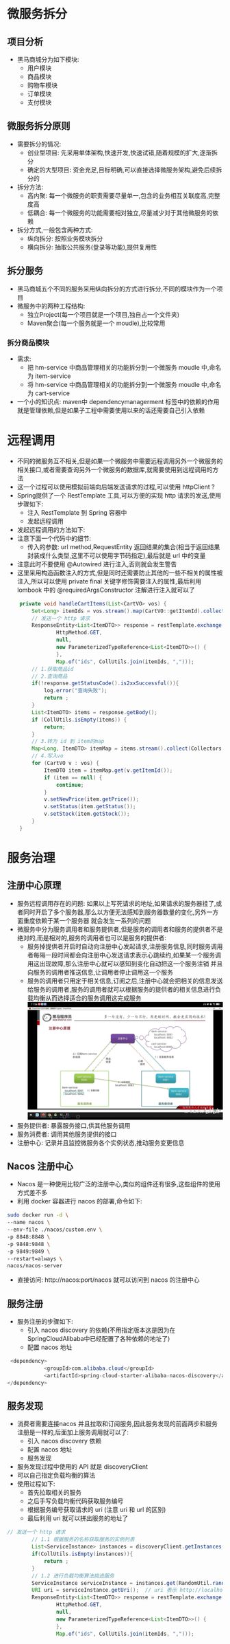 # 微服务拆分
## 项目分析
- 黑马商城分为如下模块:
  - 用户模块
  - 商品模块
  - 购物车模块
  - 订单模块
  - 支付模块
## 微服务拆分原则
- 需要拆分的情况:
  - 创业型项目: 先采用单体架构,快速开发,快速试错,随着规模的扩大,逐渐拆分
  - 确定的大型项目: 资金充足,目标明确,可以直接选择微服务架构,避免后续拆分的
- 拆分方法:
  - 高内聚: 每一个微服务的职责需要尽量单一,包含的业务相互关联度高,完整度高
  - 低耦合: 每一个微服务的功能需要相对独立,尽量减少对于其他微服务的依赖
- 拆分方式,一般包含两种方式:
  - 纵向拆分: 按照业务模块拆分
  - 横向拆分: 抽取公共服务(登录等功能),提供复用性
## 拆分服务
- 黑马商城五个不同的服务采用纵向拆分的方式进行拆分,不同的模块作为一个项目
- 微服务中的两种工程结构:
  - 独立Project(每一个项目就是一个项目,独自占一个文件夹)
  - Maven聚合(每一个服务就是一个 moudle),比较常用
### 拆分商品模块
- 需求:
  - 把 hm-service 中商品管理相关的功能拆分到一个微服务 moudle 中,命名为 item-service
  - 将 hm-service 中商品管理相关的功能拆分到一个微服务 moudle 中,命名为 cart-service
- 一个小的知识点: maven中 dependencymanagerment 标签中的依赖的作用就是管理依赖,但是如果子工程中需要使用以来的话还需要自己引入依赖
# 远程调用
- 不同的微服务互不相关,但是如果一个微服务中需要远程调用另外一个微服务的相关接口,或者需要查询另外一个微服务的数据库,就需要使用到远程调用的方法
- 这一个过程可以使用模拟前端向后端发送请求的过程,可以使用 httpClient ? 
- Spring提供了一个 RestTemplate 工具,可以方便的实现 http 请求的发送,使用步骤如下:
  - 注入 RestTemplate 到 Spring 容器中
  - 发起远程调用
- 发起远程调用的方法如下:
- 注意下面一个代码中的细节:
  - 传入的参数: url method,RequestEntity 返回结果的集合(相当于返回结果封装成什么类型,这里不可以使用字节码指定),最后就是 url 中的变量
- 注意此时不要使用 @Autowired 进行注入,否则就会发生警告
- 这里采用构造函数注入的方式,但是同时还需要防止其他的一些不相关的属性被注入,所以可以使用 private final 关键字修饰需要注入的属性,最后利用 lombook 中的 @requiredArgsConstructor 注解进行注入就可以了
```java
    private void handleCartItems(List<CartVO> vos) {
        Set<Long> itemIds = vos.stream().map(CartVO::getItemId).collect(Collectors.toSet());
        // 发送一个 http 请求
        ResponseEntity<List<ItemDTO>> response = restTemplate.exchange("http://localhost:8081/items?ids={ids}",
                HttpMethod.GET,
                null,
                new ParameterizedTypeReference<List<ItemDTO>>() {
                },
                Map.of("ids", CollUtils.join(itemIds, ",")));
        // 1.获取商品id
        // 2.查询商品
        if(!response.getStatusCode().is2xxSuccessful()){
            log.error("查询失败");
            return ;
        }
        List<ItemDTO> items = response.getBody();
        if (CollUtils.isEmpty(items)) {
            return;
        }
        // 3.转为 id 到 item的map
        Map<Long, ItemDTO> itemMap = items.stream().collect(Collectors.toMap(ItemDTO::getId, Function.identity()));
        // 4.写入vo
        for (CartVO v : vos) {
            ItemDTO item = itemMap.get(v.getItemId());
            if (item == null) {
                continue;
            }
            v.setNewPrice(item.getPrice());
            v.setStatus(item.getStatus());
            v.setStock(item.getStock());
        }
    }
```
# 服务治理
## 注册中心原理
- 服务远程调用存在的问题: 如果以上写死请求的地址,如果请求的服务器挂了,或者同时开启了多个服务器,那么以方便无法感知到服务器数量的变化,另外一方面重度依赖于某一个服务器
就会发生一系列的问题
- 微服务中分为服务调用者和服务提供者,但是服务的调用者和服务的提供者不是绝对的,而是相对的,服务的调用者也可以是服务的提供者:
  - 服务掉提供者开启时自动向注册中心发起请求,注册服务信息,同时服务调用者每隔一段时间都会向注册中心发送请求表示心跳续约,如果某一个服务调用这出现故障,那么注册中心就可以感知到变化自动把这一个服务注销
  并且向服务的调用者推送信息,让调用者停止调用这一个服务
  - 服务的调用者只用定于相关信息,订阅之后,注册中心就会把相关的信息发送给服务的调用者,服务的调用者就可以根据服务的提供者的相关信息进行负载均衡从而选择适合的服务调用这完成服务
![Screenshot_20240727_115622_tv.danmaku.bilibilihd.jpg](imgs%2FScreenshot_20240727_115622_tv.danmaku.bilibilihd.jpg)
- 服务提供者: 暴露服务接口,供其他服务调用
- 服务消费者: 调用其他服务提供的接口
- 注册中心: 记录并且监控微服务各个实例状态,推动服务变更信息
## Nacos 注册中心
- Nacos 是一种使用比较广泛的注册中心,类似的组件还有很多,这些组件的使用方式差不多
- 利用 docker 容器进行 nacos 的部署,命令如下:
```bash
sudo docker run -d \
--name nacos \
--env-file ./nacos/custom.env \
-p 8848:8848 \
-p 9848:9848 \
-p 9849:9849 \
--restart=always \   
nacos/nacos-server
```
- 直接访问: http://nacos:port/nacos 就可以访问到 nacos 的注册中心
## 服务注册
- 服务注册的步骤如下:
  - 引入 nacos discovery 的依赖(不用指定版本这是因为在 SpringCloudAlibaba中已经配置了各种依赖的地址了)
  - 配置 nacos 地址
```java
 <dependency>
            <groupId>com.alibaba.cloud</groupId>
            <artifactId>spring-cloud-starter-alibaba-nacos-discovery</artifactId>
</dependency>
```
## 服务发现
- 消费者需要连接nacos 并且拉取和订阅服务,因此服务发现的前面两步和服务注册是一样的,后面加上服务调用就可以了:
  - 引入 nacos discovery 依赖
  - 配置 nacos 地址
  - 服务发现
- 服务发现过程中使用的 API 就是 discoveryClient 
- 可以自己指定负载均衡的算法
- 使用过程如下:
  - 首先拉取相关的服务
  - 之后手写负载均衡代码获取服务编号
  - 根据服务编号获取请求的 uri (注意 uri 和 url 的区别)
  - 最后利用 uri 就可以拼出服务的地址了
```java
// 发送一个 http 请求
        // 1.1 根据服务的名称获取服务的实例列表
        List<ServiceInstance> instances = discoveryClient.getInstances("item-service");
        if(CollUtils.isEmpty(instances)){
            return ;
        }
        // 1.2 进行负载均衡算法挑选服务
        ServiceInstance serviceInstance = instances.get(RandomUtil.randomInt(instances.size()));// 负载均衡算法
        URI uri = serviceInstance.getUri();  // uri 表示 http://localhost:8080
        ResponseEntity<List<ItemDTO>> response = restTemplate.exchange(uri + "/items?ids={ids}",
                HttpMethod.GET,
                null,
                new ParameterizedTypeReference<List<ItemDTO>>() {
                },
                Map.of("ids", CollUtils.join(itemIds, ",")));
```

